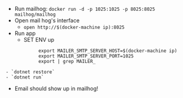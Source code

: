 
- Run mailhog: `docker run -d -p 1025:1025 -p 8025:8025 mailhog/mailhog`
- Open mail hog's interface
    - `open http://$(docker-machine ip):8025`
- Run app
    - SET ENV up
```
            export MAILER_SMTP_SERVER_HOST=$(docker-machine ip)
            export MAILER_SMTP_SERVER_PORT=1025
            export | grep MAILER_
```
    - `dotnet restore`
    - `dotnet run`
- Email should show up in mailhog!